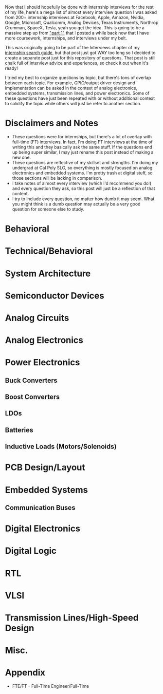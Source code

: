 Now that I should hopefully be done with internship interviews for the rest of my life, here's a mega list of almost every interview question I was asked from 200+ internship interviews at Facebook, Apple, Amazon, Nvidia, Google, Microsoft, Qualcomm, Analog Devices, Texas Instruments, Northrop Grumman, SpaceX, Tesla, yeah you get the idea. This is going to be a massive step up from ["part 1"](https://www.reddit.com/r/ECE/comments/iwmpw7/technical_internship_interview_questions_at_big/) that I posted a while back now that I have more coursework, internships, and interviews under my belt. 

This was originally going to be part of the Interviews chapter of my [internship search guide](https://montychoy.com/blog/how_to_land_an_electrical_engineering_internship_part_1_the_internship_mindset), but that post just got WAY too long so I decided to create a separate post just for this repository of questions. That post is still chalk full of interview advice and experiences, so check it out when it's ready! 

I tried my best to organize questions by topic, but there's tons of overlap between each topic. For example, GPIO/output driver design and implementation can be asked in the context of analog electronics, embedded systems, transmission lines, and power electronics. Some of these questions have just been repeated with or without additional context to solidify the topic while others will just be refer to another section.

# Disclaimers and Notes
- These questions were for internships, but there's a lot of overlap with full-time (FT) interviews. In fact, I'm doing FT interviews at the time of writing this and they basically ask the same stuff. If the questions end up being super similar, I may just rename this post instead of making a new one. 
- These questions are reflective of my skillset and strengths. I'm doing my undergrad at Cal Poly SLO, so everything is mostly focused on analog electronics and embedded systems. I'm pretty trash at digital stuff, so those sections will be lacking in comparison.
- I take notes of almost every interview (which I'd recommend you do!) and every question they ask, so this post will just be a reflection of that content. 
- I try to include every question, no matter how dumb it may seem. What you might think is a dumb question may actually be a very good question for someone else to study. 

# Behavioral

# Technical/Behavioral

# System Architecture

# Semiconductor Devices

# Analog Circuits

# Analog Electronics

# Power Electronics

## Buck Converters

## Boost Converters

## LDOs

## Batteries

## Inductive Loads (Motors/Solenoids)

# PCB Design/Layout

# Embedded Systems

## Communication Buses

# Digital Electronics

# Digital Logic

# RTL

# VLSI


# Transmission Lines/High-Speed Design

# Misc.

# Appendix
- FTE/FT - Full-Time Engineer/Full-Time
